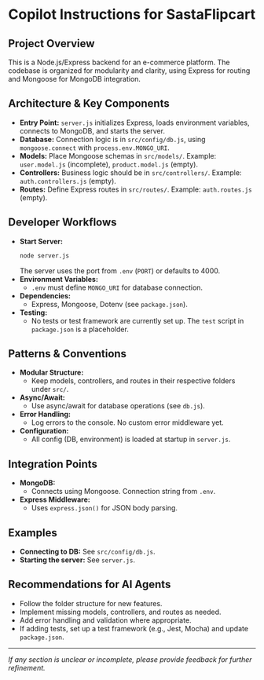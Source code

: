 # Copilot Instructions for SastaFlipcart

## Project Overview
This is a Node.js/Express backend for an e-commerce platform. The codebase is organized for modularity and clarity, using Express for routing and Mongoose for MongoDB integration.

## Architecture & Key Components
- **Entry Point:** `server.js` initializes Express, loads environment variables, connects to MongoDB, and starts the server.
- **Database:** Connection logic is in `src/config/db.js`, using `mongoose.connect` with `process.env.MONGO_URI`.
- **Models:** Place Mongoose schemas in `src/models/`. Example: `user.model.js` (incomplete), `product.model.js` (empty).
- **Controllers:** Business logic should be in `src/controllers/`. Example: `auth.controllers.js` (empty).
- **Routes:** Define Express routes in `src/routes/`. Example: `auth.routes.js` (empty).

## Developer Workflows
- **Start Server:**
  ```bash
  node server.js
  ```
  The server uses the port from `.env` (`PORT`) or defaults to 4000.
- **Environment Variables:**
  - `.env` must define `MONGO_URI` for database connection.
- **Dependencies:**
  - Express, Mongoose, Dotenv (see `package.json`).
- **Testing:**
  - No tests or test framework are currently set up. The `test` script in `package.json` is a placeholder.

## Patterns & Conventions
- **Modular Structure:**
  - Keep models, controllers, and routes in their respective folders under `src/`.
- **Async/Await:**
  - Use async/await for database operations (see `db.js`).
- **Error Handling:**
  - Log errors to the console. No custom error middleware yet.
- **Configuration:**
  - All config (DB, environment) is loaded at startup in `server.js`.

## Integration Points
- **MongoDB:**
  - Connects using Mongoose. Connection string from `.env`.
- **Express Middleware:**
  - Uses `express.json()` for JSON body parsing.

## Examples
- **Connecting to DB:** See `src/config/db.js`.
- **Starting the server:** See `server.js`.

## Recommendations for AI Agents
- Follow the folder structure for new features.
- Implement missing models, controllers, and routes as needed.
- Add error handling and validation where appropriate.
- If adding tests, set up a test framework (e.g., Jest, Mocha) and update `package.json`.

---
_If any section is unclear or incomplete, please provide feedback for further refinement._
